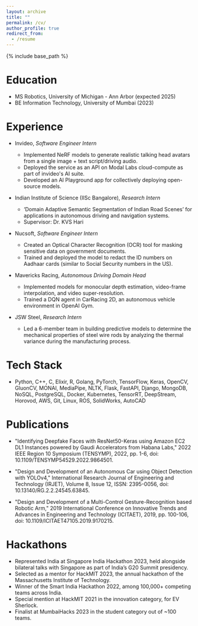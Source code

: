 ```yaml
---
layout: archive
title: ""
permalink: /cv/
author_profile: true
redirect_from:
  - /resume
---
```


{% include base_path %}

Education
======
* MS Robotics, University of Michigan - Ann Arbor (expected 2025)
* BE Information Technology, University of Mumbai (2023)

Experience
======
* Invideo, <em>Software Engineer Intern</em>
  * Implemented NeRF models to generate realistic talking head avatars from a single image + text script/driving audio.
  * Deployed the service as an API on Modal Labs cloud-compute as part of invideo's AI suite.
  * Developed an AI Playground app for collectively deploying open-source models.

* Indian Institute of Science (IISc Bangalore), <em>Research Intern</em>
  * ‘Domain Adaptive Semantic Segmentation of Indian Road Scenes’ for applications in autonomous driving and navigation systems.
  * Supervisor: Dr. KVS Hari

* Nucsoft, <em>Software Engineer Intern</em>
  * Created an Optical Character Recognition (OCR) tool for masking sensitive data on government documents.
  * Trained and deployed the model to redact the ID numbers on Aadhaar cards (similar to Social Security numbers in the US).

* Mavericks Racing, <em>Autonomous Driving Domain Head</em>
  * Implemented models for monocular depth estimation, video-frame interpolation, and video super-resolution.
  * Trained a DQN agent in CarRacing 2D, an autonomous vehicle environment in OpenAI Gym.
 
* JSW Steel, <em>Research Intern</em>
  * Led a 6-member team in building predictive models to determine the mechanical properties of steel wire rods by analyzing the thermal variance during the manufacturing process.

  
Tech Stack
======
* Python, C++, C, Elixir, R, Golang, PyTorch, TensorFlow, Keras, OpenCV, GluonCV, MONAI, MediaPipe, NLTK, Flask, FastAPI, Django,
MongoDB, NoSQL, PostgreSQL, Docker, Kubernetes, TensorRT, DeepStream, Horovod, AWS, Git, Linux, ROS, SolidWorks, AutoCAD


Publications
======
<!--  <ul>{% for post in site.publications %}
    {% include archive-single-cv.html %}
  {% endfor %}</ul> -->
  
* "Identifying Deepfake Faces with ResNet50-Keras using Amazon EC2 DL1 Instances powered by Gaudi Accelerators from Habana Labs,"
2022 IEEE Region 10 Symposium (TENSYMP), 2022, pp. 1-6, doi: 10.1109/TENSYMP54529.2022.9864501.
  
* "Design and Development of an Autonomous Car using Object Detection with YOLOv4," International Research Journal of Engineering
and Technology (IRJET), Volume 8, Issue 12, ISSN: 2395-0056, doi: 10.13140/RG.2.2.24545.63845.

* "Design and Development of a Multi-Control Gesture-Recognition based Robotic Arm," 2019 International Conference on Innovative
Trends and Advances in Engineering and Technology (ICITAET), 2019, pp. 100-106, doi: 10.1109/ICITAET47105.2019.9170215.
  
Hackathons
======
* Represented India at Singapore India Hackathon 2023, held alongside bilateral talks with Singapore as part of India’s G20 Summit presidency.
* Selected as a mentor for HackMIT 2023, the annual hackathon of the Massachusetts Institute of Technology.
* Winner of the Smart India Hackathon 2022, among 100,000+ competing teams across India.
* Special mention at HackMIT 2021 in the innovation category, for EV Sherlock.
* Finalist at MumbaiHacks 2023 in the student category out of ~100 teams.
